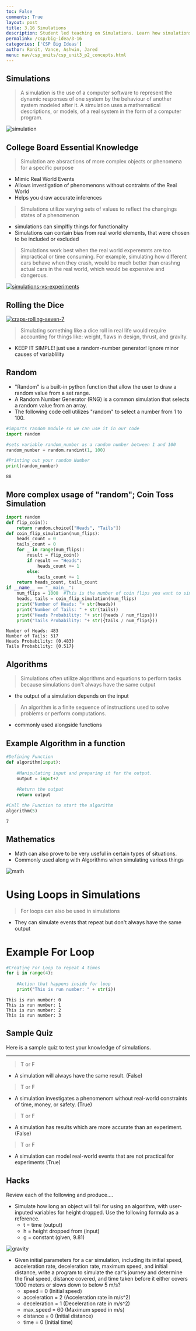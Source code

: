```yaml
---
toc: False
comments: True
layout: post
title: 3.16 Simulations
description: Student led teaching on Simulations. Learn how simulations allow for experimentation and analysis in a controlled, virtual environment.
permalink: /csp/big-idea/3-16
categories: ['CSP Big Ideas']
author: Ronit, Vance, Ashwin, Jared
menu: nav/csp_units/csp_unit3_p2_concepts.html
---
```


## Simulations 

> A simulation is the use of a computer software to represent the dynamic responses of one system by the behaviour of another system modeled after it. A simulation uses a mathematical descriptions, or models, of a real system in the form of a computer program.

![simulation](https://www.simscale.com/wp-content/uploads/2022/11/dron-quadcopter-simulation.png)

## College Board Essential Knowledge

> Simulation are absractions of more complex objects or phenomena for a specific purpose 

- Mimic Real World Events
- Allows investigation of phenomenons without contraints of the Real World
- Helps you draw accurate inferences

> Simulations utilize varying sets of values to reflect the changings states of a phenomenon

- simulations can simplfly things for functionality
- Simulations can contain bias from real world elements, that were chosen to be included or excluded

> Simulations work best when the real world experemnts are too impractical or time consuming. For example, simulating how different cars behave when they crash, would be much better than crashng actual cars in the real world, which would be expensive and dangerous.

<a href="https://ibb.co/f4jKcBY"><img src="https://i.ibb.co/NZck4Q6/simulations-vs-experiments.png" alt="simulations-vs-experiments" border="0"></a>

## Rolling the Dice

<a href="https://ibb.co/PGBhfPD"><img src="https://i.ibb.co/XxmsvKY/craps-rolling-seven-7.jpg" alt="craps-rolling-seven-7" border="0"></a>

> Simulating something like a dice roll in real life would require accounting for things like: weight, flaws in design, thrust, and gravity.
- KEEP IT SIMPLE! just use a random-number generator! Ignore minor causes of variablility

## Random

- "Random" is a built-in python function that allow the user to draw a random value from a set range.
- A Random Number Generator (RNG) is a common simulation that selects a random value from an array.
- The following code cell utilizes "random" to select a number from 1 to 100.


```python
#imports random module so we can use it in our code
import random

#sets variable random_number as a random number between 1 and 100
random_number = random.randint(1, 100)

#Printing out your random Number
print(random_number)
```

    88


## More complex usage of "random"; Coin Toss Simulation


```python
import random
def flip_coin():
    return random.choice(["Heads", "Tails"])
def coin_flip_simulation(num_flips):
    heads_count = 0
    tails_count = 0
    for _ in range(num_flips):
        result = flip_coin()
        if result == "Heads":
            heads_count += 1
        else:
            tails_count += 1
    return heads_count, tails_count
if __name__ == "__main__":
    num_flips = 1000  #This is the number of coin flips you want to simulate
    heads, tails = coin_flip_simulation(num_flips)
    print("Number of Heads: "+ str(heads))
    print("Number of Tails: " + str(tails))
    print("Heads Probability: "+ str({heads / num_flips}))
    print("Tails Probability: "+ str({tails / num_flips}))
```

    Number of Heads: 483
    Number of Tails: 517
    Heads Probability: {0.483}
    Tails Probability: {0.517}


## Algorithms
>Simulations often utilize algorithms and equations to perform tasks because simulations don't always have the same output
- the output of a simulation depends on the input

>An algorithm is a finite sequence of instructions used to solve problems or perform computations. 
- commonly used alongside functions

## Example Algorithm in a function


```python
#Defining Function
def algorithm(input):
    
    #Manipulating input and preparing it for the output.  
    output = input+2
    
    #Return the output
    return output

#Call the Function to start the algorithm
algorithm(5)
```




    7



## Mathematics
- Math can also prove to be very useful in certain types of situations.
- Commonly used along with Algorithms when simulating various things

![math](https://pythontutorialhome.files.wordpress.com/2019/05/image-2.png)

# Using Loops in Simulations

> For loops can also be used in simulations
- They can simulate events that repeat but don't always have the same output

# Example For Loop



```python
#Creating For Loop to repeat 4 times
for i in range(4):
    
    #Action that happens inside for loop
    print("This is run number: " + str(i))
```

    This is run number: 0
    This is run number: 1
    This is run number: 2
    This is run number: 3


## Sample Quiz

Here is a sample quiz to test your knowledge of simulations. 

<hr>

> T or F    
- A simulation will always have the same result. (False)
> T or F    
- A simulation investigates a phenomenom without real-world constraints of time, money, or safety. (True)
> T or F    
- A simulation has results which are more accurate than an experiment. (False)
> T or F    
- A simulation can model real-world events that are not practical for experiments (True)

## Hacks

Review each of the following and produce....

- Simulate how long an object will fall for using an algorithm, with user-inputed variables for height dropped. Use the following formula as a reference.
    - t = time (output)
    - h = height dropped from (input)
    - g = constant (given, 9.81) 

![gravity ](https://hepweb.ucsd.edu/ph110b/110b_notes/img272.png)

- Given initial parameters for a car simulation, including its initial speed, acceleration rate, deceleration rate, maximum speed, and initial distance, write a  program to simulate the car's journey and determine the final speed, distance covered, and time taken before it either covers 1000 meters or slows down to below 5 m/s? 
    - speed = 0 (Initial speed)
    -  acceleration = 2  (Acceleration rate in m/s^2)
    - deceleration = 1  (Deceleration rate in m/s^2)
    - max_speed = 60  (Maximum speed in m/s)
    - distance = 0 (Initial distance)
    - time = 0 (Initial time)


